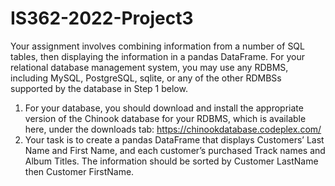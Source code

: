 # IS362-2022-Project3

Your assignment involves combining information from a number of SQL tables,
then displaying the information in a pandas DataFrame.
For your relational database management system, you may use any RDBMS,
including MySQL, PostgreSQL, sqlite, or any of the other RDMBSs supported by
the database in Step 1 below.
1. For your database, you should download and install the appropriate version
of the Chinook database for your RDBMS, which is available here, under the
downloads tab: https://chinookdatabase.codeplex.com/
2. Your task is to create a pandas DataFrame that displays Customers’ Last
Name and First Name, and each customer’s purchased Track names and
Album Titles. The information should be sorted by Customer LastName
then Customer FirstName.
